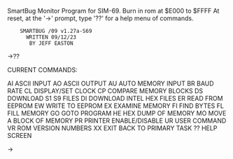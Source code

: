 SmartBug Monitor Program for SIM-69.  Burn in rom at $E000 to $FFFF
At reset, at the '->' prompt, type '??' for a help menu of commands.


        SMARTBUG /09 v1.27a-S69
          WRITTEN 09/12/23
           BY JEFF EASTON

->??

 CURRENT COMMANDS:
 
AI  ASCII INPUT
AO  ASCII OUTPUT
AU  AUTO MEMORY INPUT
BR  BAUD RATE
CL  DISPLAY/SET CLOCK
CP  COMPARE MEMORY BLOCKS
DS  DOWNLOAD S1 S9 FILES
DI  DOWNLOAD INTEL HEX FILES
ER  READ FROM EEPROM
EW  WRITE TO EEPROM
EX  EXAMINE MEMORY
FI  FIND BYTES
FL  FILL MEMORY
GO  GOTO PROGRAM
HE  HEX DUMP OF MEMORY
MO  MOVE A BLOCK OF MEMORY
PR  PRINTER ENABLE/DISABLE
UR  USER COMMAND
VR  ROM VERSION NUMBERS
XX  EXIT BACK TO PRIMARY TASK
??  HELP SCREEN

->
